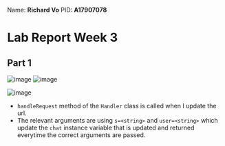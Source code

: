Name: **Richard Vo** 
PID: **A17907078**

# Lab Report Week 3

## Part 1
![image](https://github.com/MerlinHelp/cse15l-lab-reports/assets/139648011/ba07e4af-3244-473b-a1a8-9ec18d72e0a4)
![image](https://github.com/MerlinHelp/cse15l-lab-reports/assets/139648011/b406249a-655c-46b5-b08f-2fd7413693f5)

![image](https://github.com/MerlinHelp/cse15l-lab-reports/assets/139648011/9d3d0c7b-f500-4ab0-b6ae-db70944046af)
* `handleRequest` method of the `Handler` class is called when I update the url. 
* The relevant arguments are using `s=<string>` and `user=<string>` which update the `chat` instance variable that is updated and returned everytime the correct arguments are passed.
